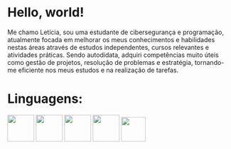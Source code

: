 # Hello, world!

Me chamo Letícia, sou uma estudante de cibersegurança e programação, atualmente focada em melhorar os meus conhecimentos e habilidades nestas áreas através de estudos independentes, cursos relevantes e atividades práticas. Sendo autodidata, adquiri competências muito úteis como gestão de projetos, resolução de problemas e estratégia, tornando-me eficiente nos meus estudos e na realização de tarefas.

# Linguagens:

<img loading="lazy" src="https://cdn.jsdelivr.net/gh/devicons/devicon@latest/icons/python/python-original-wordmark.svg" width="60" height="60"/>  <img loading="lazy" src="https://cdn.jsdelivr.net/gh/devicons/devicon@latest/icons/csharp/csharp-original.svg" width="60" height="60"/>  <img loading="lazy" src="https://cdn.jsdelivr.net/gh/devicons/devicon@latest/icons/html5/html5-plain-wordmark.svg" width="60" height="60"/>  <img loading="lazy" src="https://cdn.jsdelivr.net/gh/devicons/devicon@latest/icons/css3/css3-plain-wordmark.svg" width="60" height="60"/>  <img loading="lazy" src="https://cdn.jsdelivr.net/gh/devicons/devicon@latest/icons/javascript/javascript-original.svg" width="55" height="55"/>
          
          
          
          
          
          



